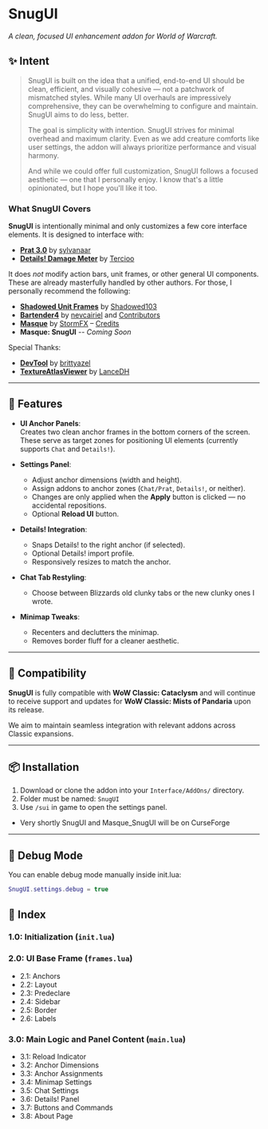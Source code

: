 # SnugUI

_A clean, focused UI enhancement addon for World of Warcraft._

## ✨ Intent

> SnugUI is built on the idea that a unified, end-to-end UI should be clean, efficient, and visually cohesive — not a patchwork of mismatched styles. While many UI overhauls are impressively comprehensive, they can be overwhelming to configure and maintain. SnugUI aims to do less, better.
> 
> The goal is simplicity with intention. SnugUI strives for minimal overhead and maximum clarity. Even as we add creature comforts like user settings, the addon will always prioritize performance and visual harmony.
> 
> And while we could offer full customization, SnugUI follows a focused aesthetic — one that I personally enjoy. I know that's a little opinionated, but I hope you'll like it too.



### What SnugUI Covers

**SnugUI** is intentionally minimal and only customizes a few core interface elements. It is designed to interface with:

  - [****Prat 3.0****](https://www.curseforge.com/wow/addons/prat-3-0) by [sylvanaar](https://github.com/sylvanaar)
  - [****Details! Damage Meter****](https://www.curseforge.com/wow/addons/details) by [Tercioo](https://github.com/Tercioo)

It does *not* modify action bars, unit frames, or other general UI components. These are already masterfully handled by other authors. For those, I personally recommend the following:

* [**Shadowed Unit Frames**](https://www.curseforge.com/wow/addons/shadowed-unit-frames) by [Shadowed103](https://github.com/Shadowed)
* [**Bartender4**](https://www.curseforge.com/wow/addons/bartender4) by [nevcairiel](https://github.com/Nevcairiel) and [Contributors](https://github.com/Nevcairiel/Bartender4/graphs/contributors)
* [**Masque**](https://www.curseforge.com/wow/addons/masque) by [StormFX](https://github.com/SFX-WoW) – [Credits](https://github.com/SFX-WoW/Masque?tab=readme-ov-file#Top)
* **Masque: SnugUI** -- *Coming Soon*


Special Thanks:
  - [****DevTool****](https://www.curseforge.com/wow/addons/devtool) by [brittyazel](https://github.com/brittyazel)
  - [****TextureAtlasViewer****](https://www.curseforge.com/wow/addons/textureatlasviewer) by [LanceDH](https://github.com/LanceDH)

---
## 🔧 Features

- **UI Anchor Panels**:  
  Creates two clean anchor frames in the bottom corners of the screen. These serve as target zones for positioning UI elements (currently supports `Chat` and `Details!`).

- **Settings Panel**:
  - Adjust anchor dimensions (width and height).
  - Assign addons to anchor zones (`Chat/Prat`, `Details!`, or neither).
  - Changes are only applied when the **Apply** button is clicked — no accidental repositions.
  - Optional **Reload UI** button.

- **Details! Integration**:
  - Snaps Details! to the right anchor (if selected).
  - Optional Details! import profile.
  - Responsively resizes to match the anchor.

- **Chat Tab Restyling**:
  - Choose between Blizzards old clunky tabs or the new clunky ones I wrote.

- **Minimap Tweaks**:
  - Recenters and declutters the minimap.
  - Removes border fluff for a cleaner aesthetic.

---

## 🧩 Compatibility

**SnugUI** is fully compatible with **WoW Classic: Cataclysm** and will continue to receive support and updates for **WoW Classic: Mists of Pandaria** upon its release.

We aim to maintain seamless integration with relevant addons across Classic expansions.

---

## 📦 Installation

1. Download or clone the addon into your `Interface/AddOns/` directory.
2. Folder must be named: `SnugUI`
3. Use `/sui` in game to open the settings panel.

- Very shortly SnugUI and Masque_SnugUI will be on CurseForge

---

## 🐛 Debug Mode

You can enable debug mode manually inside init.lua:

```lua
SnugUI.settings.debug = true
 ```
 
## 📁 Index

### 1.0: Initialization (`init.lua`)

### 2.0: UI Base Frame (`frames.lua`)
- 2.1: Anchors  
- 2.2: Layout  
- 2.3: Predeclare  
- 2.4: Sidebar  
- 2.5: Border  
- 2.6: Labels  

### 3.0: Main Logic and Panel Content (`main.lua`)
- 3.1: Reload Indicator  
- 3.2: Anchor Dimensions  
- 3.3: Anchor Assignments  
- 3.4: Minimap Settings  
- 3.5: Chat Settings  
- 3.6: Details! Panel  
- 3.7: Buttons and Commands  
- 3.8: About Page
